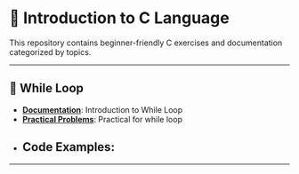 # 💓 Introduction to C Language

This repository contains beginner-friendly C exercises and documentation categorized by topics.

---

## 📁 While Loop

- **[Documentation](WhileLoop/doc/while_loop.md)**: Introduction to While Loop
- **[Practical Problems](WhileLoop/doc/practical-problems.md)**: Practical for while loop
- **Code Examples**:
  - 
---
